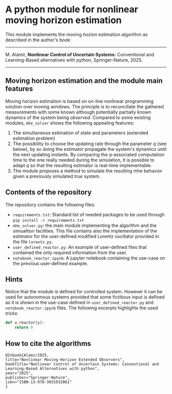 # A python module for nonlinear moving horizon estimation

This module implements the moving hozion estimation algorithm as described in the author's book:

---

M. Alamir, **Nonlinear Control of Uncertain Systems:** Conventional and Learning-Based alternatives with python, Springer-Nature, 2025.

---

## Moving horizon estimation and the module main features

Moving horizon estimation is based on on-line nonlinear programming solution over moving windows. The principle is to reconciliate the gathered measurements with some known although potentially partially known dynamics of the system being *observed*. Compared to some existing modules, `mhe_solver` shows the following appealing features: 

1. The simultaneous estimation of state and parameters (extended estimation problem)
2. The possibility to choose the updating rate through the parameter $q$ (see below), by so doing the estimator propagate the system's dynamics until the next updating instants. By comparing the $q$-associated computation time to the one really needed during the simulation, it is possible to adapt $q$ so that the resulting estimator is real-time implementable.
3. The module proposes a method to simulate the resulting mhe behavior given a previously simulated *true* system.

## Contents of the repository 

The repository contains the following files: 

- `requirements.txt`: Standard list of needed packages to be used through `pip install -r requirements.txt`
- `mhe_solver.py`: the main module implementing the algorithm and the simualtion facilities. This file contains also the implementation of the estimator for the user-defined modified Lorentz oscillator provided in the file `lorentz.py`.
- `user_defined_reactor.py`: An example of user-defined files that contained the only required information from the user.
- `notebook_reactor.ipynb`: A jupyter notebook containing the use-case on the previous user-defined example.

## Hints 

Notice that the module is defined for controlled system. However it can be used for autonomous systems provided that some fictitious input is defined as it is shown in the use-case defined in `user_defined_reactor.py` and `notebook_reactor.ipynb` files. The following excerpts highlights the used *tricks*:

```python
def u_reactor(y):
    return 0
```

## How to cite the algorithms 

```
@Inbook{Alamir2025,
title="Nonlinear Moving-Horizon Extended Observers",
bookTitle="Nonlinear Control of Uncertain Systems: Conventional and Learning-Based Alternatives with python",
year="2025",
publisher="Springer-Nature",
isbn="ISBN-13-978-3031932861"
}

```



